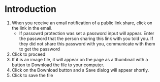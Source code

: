 
# Introduction

1. When you receive an email notification of a public link share, click on the link in the email.
    - If passowrd protection was set a password input will appear. Enter the password that the person sharing this link with you told you. If they did not share this password with you, communicate with them to get the password
1. Click to proceed
1. If it is an image file, it will appear on the page as a thumbnail with a button to Download the file to your computer.
1. Click on the Download button and a Save dialog will appear shortly.
1. Click to save the file
